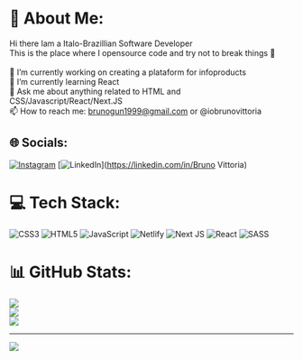 # 💫 About Me:
Hi there Iam a Italo-Brazillian Software Developer <br>This is the place where I opensource code and try not to break things 🤣<br><br>🔭  I’m currently working on creating a plataform for infoproducts<br>🌱  I’m currently learning React<br>💬  Ask me about anything related to HTML and CSS/Javascript/React/Next.JS<br>📫  How to reach me: brunogun1999@gmail.com or @iobrunovittoria<br>


## 🌐 Socials:
[![Instagram](https://img.shields.io/badge/Instagram-%23E4405F.svg?logo=Instagram&logoColor=white)](https://instagram.com/@iobrunovittoria) [![LinkedIn](https://img.shields.io/badge/LinkedIn-%230077B5.svg?logo=linkedin&logoColor=white)](https://linkedin.com/in/Bruno Vittoria) 

# 💻 Tech Stack:
![CSS3](https://img.shields.io/badge/css3-%231572B6.svg?style=for-the-badge&logo=css3&logoColor=white) ![HTML5](https://img.shields.io/badge/html5-%23E34F26.svg?style=for-the-badge&logo=html5&logoColor=white) ![JavaScript](https://img.shields.io/badge/javascript-%23323330.svg?style=for-the-badge&logo=javascript&logoColor=%23F7DF1E) ![Netlify](https://img.shields.io/badge/netlify-%23000000.svg?style=for-the-badge&logo=netlify&logoColor=#00C7B7) ![Next JS](https://img.shields.io/badge/Next-black?style=for-the-badge&logo=next.js&logoColor=white) ![React](https://img.shields.io/badge/react-%2320232a.svg?style=for-the-badge&logo=react&logoColor=%2361DAFB) ![SASS](https://img.shields.io/badge/SASS-hotpink.svg?style=for-the-badge&logo=SASS&logoColor=white)
# 📊 GitHub Stats:
![](https://github-readme-stats.vercel.app/api?username=brunovittoria&theme=vision-friendly-dark&hide_border=false&include_all_commits=true&count_private=false)<br/>
![](https://github-readme-streak-stats.herokuapp.com/?user=brunovittoria&theme=vision-friendly-dark&hide_border=false)<br/>
![](https://github-readme-stats.vercel.app/api/top-langs/?username=brunovittoria&theme=vision-friendly-dark&hide_border=false&include_all_commits=true&count_private=false&layout=compact)

---
[![](https://visitcount.itsvg.in/api?id=brunovittoria&icon=0&color=0)](https://visitcount.itsvg.in)

<!-- Proudly created with GPRM ( https://gprm.itsvg.in ) -->
